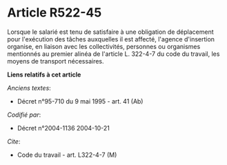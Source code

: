 # Article R522-45

Lorsque le salarié est tenu de satisfaire à une obligation de déplacement pour l'exécution des tâches auxquelles il est
affecté, l'agence d'insertion organise, en liaison avec les collectivités, personnes ou organismes mentionnés au premier
alinéa de l'article L. 322-4-7 du code du travail, les moyens de transport nécessaires.

**Liens relatifs à cet article**

_Anciens textes_:

  - Décret n°95-710 du 9 mai 1995 - art. 41 (Ab)

_Codifié par_:

  - Décret n°2004-1136 2004-10-21

_Cite_:

  - Code du travail - art. L322-4-7 (M)
